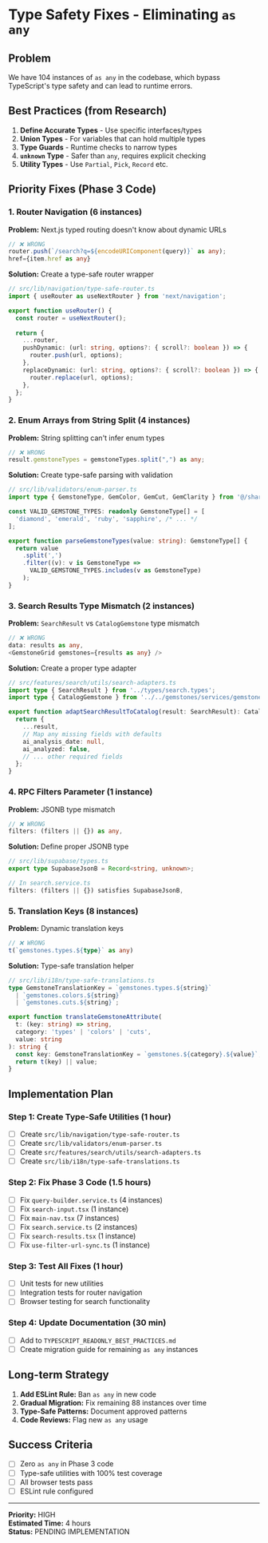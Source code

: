 # Type Safety Fixes - Eliminating `as any`

## Problem

We have 104 instances of `as any` in the codebase, which bypass TypeScript's type safety and can lead to runtime errors.

## Best Practices (from Research)

1. **Define Accurate Types** - Use specific interfaces/types
2. **Union Types** - For variables that can hold multiple types
3. **Type Guards** - Runtime checks to narrow types
4. **`unknown` Type** - Safer than `any`, requires explicit checking
5. **Utility Types** - Use `Partial`, `Pick`, `Record` etc.

## Priority Fixes (Phase 3 Code)

### 1. Router Navigation (6 instances)

**Problem:** Next.js typed routing doesn't know about dynamic URLs

```typescript
// ❌ WRONG
router.push(`/search?q=${encodeURIComponent(query)}` as any);
href={item.href as any}
```

**Solution:** Create a type-safe router wrapper

```typescript
// src/lib/navigation/type-safe-router.ts
import { useRouter as useNextRouter } from 'next/navigation';

export function useRouter() {
  const router = useNextRouter();
  
  return {
    ...router,
    pushDynamic: (url: string, options?: { scroll?: boolean }) => {
      router.push(url, options);
    },
    replaceDynamic: (url: string, options?: { scroll?: boolean }) => {
      router.replace(url, options);
    },
  };
}
```

### 2. Enum Arrays from String Split (4 instances)

**Problem:** String splitting can't infer enum types

```typescript
// ❌ WRONG
result.gemstoneTypes = gemstoneTypes.split(",") as any;
```

**Solution:** Create type-safe parsing with validation

```typescript
// src/lib/validators/enum-parser.ts
import type { GemstoneType, GemColor, GemCut, GemClarity } from '@/shared/types';

const VALID_GEMSTONE_TYPES: readonly GemstoneType[] = [
  'diamond', 'emerald', 'ruby', 'sapphire', /* ... */
];

export function parseGemstoneTypes(value: string): GemstoneType[] {
  return value
    .split(',')
    .filter((v): v is GemstoneType => 
      VALID_GEMSTONE_TYPES.includes(v as GemstoneType)
    );
}
```

### 3. Search Results Type Mismatch (2 instances)

**Problem:** `SearchResult` vs `CatalogGemstone` type mismatch

```typescript
// ❌ WRONG
data: results as any,
<GemstoneGrid gemstones={results as any} />
```

**Solution:** Create a proper type adapter

```typescript
// src/features/search/utils/search-adapters.ts
import type { SearchResult } from '../types/search.types';
import type { CatalogGemstone } from '../../gemstones/services/gemstone-fetch.service';

export function adaptSearchResultToCatalog(result: SearchResult): CatalogGemstone {
  return {
    ...result,
    // Map any missing fields with defaults
    ai_analysis_date: null,
    ai_analyzed: false,
    // ... other required fields
  };
}
```

### 4. RPC Filters Parameter (1 instance)

**Problem:** JSONB type mismatch

```typescript
// ❌ WRONG
filters: (filters || {}) as any,
```

**Solution:** Define proper JSONB type

```typescript
// src/lib/supabase/types.ts
export type SupabaseJsonB = Record<string, unknown>;

// In search.service.ts
filters: (filters || {}) satisfies SupabaseJsonB,
```

### 5. Translation Keys (8 instances)

**Problem:** Dynamic translation keys

```typescript
// ❌ WRONG
t(`gemstones.types.${type}` as any)
```

**Solution:** Type-safe translation helper

```typescript
// src/lib/i18n/type-safe-translations.ts
type GemstoneTranslationKey = `gemstones.types.${string}` 
  | `gemstones.colors.${string}`
  | `gemstones.cuts.${string}`;

export function translateGemstoneAttribute(
  t: (key: string) => string,
  category: 'types' | 'colors' | 'cuts',
  value: string
): string {
  const key: GemstoneTranslationKey = `gemstones.${category}.${value}`;
  return t(key) || value;
}
```

## Implementation Plan

### Step 1: Create Type-Safe Utilities (1 hour)
- [ ] Create `src/lib/navigation/type-safe-router.ts`
- [ ] Create `src/lib/validators/enum-parser.ts`
- [ ] Create `src/features/search/utils/search-adapters.ts`
- [ ] Create `src/lib/i18n/type-safe-translations.ts`

### Step 2: Fix Phase 3 Code (1.5 hours)
- [ ] Fix `query-builder.service.ts` (4 instances)
- [ ] Fix `search-input.tsx` (1 instance)
- [ ] Fix `main-nav.tsx` (7 instances)
- [ ] Fix `search.service.ts` (2 instances)
- [ ] Fix `search-results.tsx` (1 instance)
- [ ] Fix `use-filter-url-sync.ts` (1 instance)

### Step 3: Test All Fixes (1 hour)
- [ ] Unit tests for new utilities
- [ ] Integration tests for router navigation
- [ ] Browser testing for search functionality

### Step 4: Update Documentation (30 min)
- [ ] Add to `TYPESCRIPT_READONLY_BEST_PRACTICES.md`
- [ ] Create migration guide for remaining `as any` instances

## Long-term Strategy

1. **Add ESLint Rule:** Ban `as any` in new code
2. **Gradual Migration:** Fix remaining 88 instances over time
3. **Type-Safe Patterns:** Document approved patterns
4. **Code Reviews:** Flag new `as any` usage

## Success Criteria

- [ ] Zero `as any` in Phase 3 code
- [ ] Type-safe utilities with 100% test coverage
- [ ] All browser tests pass
- [ ] ESLint rule configured

---

**Priority:** HIGH  
**Estimated Time:** 4 hours  
**Status:** PENDING IMPLEMENTATION

